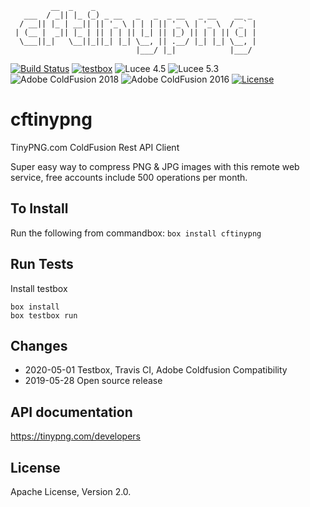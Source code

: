 ```
         __  _    _                                    
   ___  / _|| |_ (_) _ __   _   _  _ __   _ __    __ _ 
  / __|| |_ | __|| || '_ \ | | | || '_ \ | '_ \  / _` |
 | (__ |  _|| |_ | || | | || |_| || |_) || | | || (_| |
  \___||_|   \__||_||_| |_| \__, || .__/ |_| |_| \__, |
                            |___/ |_|            |___/ 
```
[![Build Status](https://travis-ci.com/jordanclark/cftinypng.svg?branch=master)](https://travis-ci.com/jordanclark/cftinypng)
[![testbox](https://img.shields.io/badge/tested%20with-textbox-brightgreen)](https://www.ortussolutions.com/products/testbox)
![Lucee 4.5](https://img.shields.io/badge/lucee-4.5-blue)
![Lucee 5.3](https://img.shields.io/badge/lucee-5.3-blue)
![Adobe ColdFusion 2018](https://img.shields.io/badge/coldfusion-2018-blue)
![Adobe ColdFusion 2016](https://img.shields.io/badge/coldfusion-2016-blue)
[![License](https://img.shields.io/badge/License-Apache2-brightgreen)](https://forgebox.io/view/cftinypng)

# cftinypng
TinyPNG.com ColdFusion Rest API Client

Super easy way to compress PNG & JPG images with this remote web service, free accounts include 500 operations per month.

## To Install
Run the following from commandbox:
`box install cftinypng`

## Run Tests
Install testbox
```
box install
box testbox run
```

## Changes
* 2020-05-01 Testbox, Travis CI, Adobe Coldfusion Compatibility
* 2019-05-28 Open source release

## API documentation
https://tinypng.com/developers

## License
Apache License, Version 2.0.